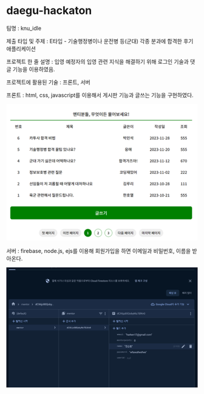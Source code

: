 # daegu-hackaton

팀명 : knu_idle


제출 타입 및 주제 : E타입 - 기술행정병이나 운전병 등(군대) 각종 분과에 합격한 후기 애플리케이션


프로젝트 한 줄 설명 : 입영 예정자의 입영 관련 지식을 해결하기 위해 로그인 기술과 댓글 기능을 이용하였음.


프로젝트에 활용된 기술 : 프론트, 서버


프론트 : html, css, javascript를 이용해서 게시판 기능과 글쓰는 기능을 구현하였다.


<img src="img/pic2.png">


서버 : firebase, node.js, ejs를 이용해 회원가입을 하면 이메일과 비밀번호, 이름을 받아온다.


<img src="img/pic.png">